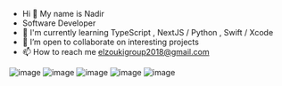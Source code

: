 - Hi 👋 My name is Nadir 
- Software Developer
- 🧠 I'm currently learning TypeScript , NextJS / Python , Swift / Xcode
- 🤝 I’m open to collaborate on interesting projects
- 📫 How to reach me elzoukigroup2018@gmail.com 


![image](https://user-images.githubusercontent.com/105569840/208226234-1f461b3f-efbb-4db1-9171-6e5cd618dad1.png)     ![image](https://user-images.githubusercontent.com/105569840/208226259-65bbb7bf-ccef-411b-89f3-ff7cd300d5b0.png)   ![image](https://user-images.githubusercontent.com/105569840/208226344-d960ba0f-7344-4da5-9817-e08e0bcccd7f.png)   ![image](https://user-images.githubusercontent.com/105569840/208226365-09632bf9-4e60-46ae-b426-779c8c07c42d.png)  ![image](https://user-images.githubusercontent.com/105569840/208226384-936a99ba-42af-4a6b-8930-d703875548c6.png)





   
<!---
Nelzouki22/Nelzouki22 is a ✨ special ✨ repository because its `README.md` (this file) appears on your GitHub profile.
You can click the Preview link to take a look at your changes.
--->
